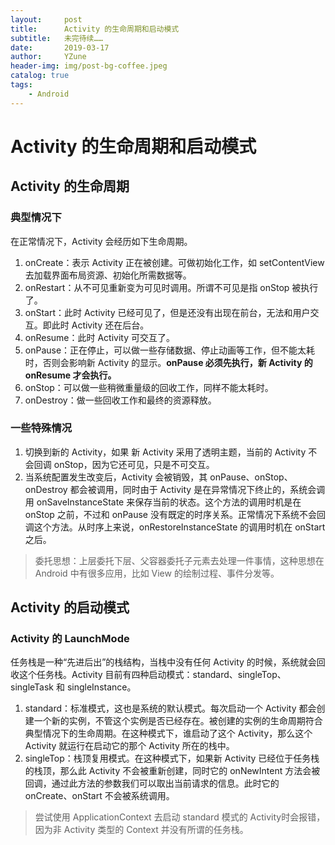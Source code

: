 ```yaml
---
layout:     post
title:      Activity 的生命周期和启动模式
subtitle:   未完待续……
date:       2019-03-17
author:     YZune
header-img: img/post-bg-coffee.jpeg
catalog: true
tags:
    - Android
---
```


# Activity 的生命周期和启动模式

## Activity 的生命周期

### 典型情况下

在正常情况下，Activity 会经历如下生命周期。

1. onCreate：表示 Activity 正在被创建。可做初始化工作，如 setContentView 去加载界面布局资源、初始化所需数据等。
2. onRestart：从不可见重新变为可见时调用。所谓不可见是指 onStop 被执行了。
3. onStart：此时 Activity 已经可见了，但是还没有出现在前台，无法和用户交互。即此时 Activity 还在后台。
4. onResume：此时 Activity 可交互了。
5. onPause：正在停止，可以做一些存储数据、停止动画等工作，但不能太耗时，否则会影响新 Activity 的显示。**onPause 必须先执行，新 Activity 的 onResume 才会执行。**
6. onStop：可以做一些稍微重量级的回收工作，同样不能太耗时。
7. onDestroy：做一些回收工作和最终的资源释放。

### 一些特殊情况

1. 切换到新的 Activity，如果 新 Activity 采用了透明主题，当前的 Activity 不会回调 onStop，因为它还可见，只是不可交互。
2. 当系统配置发生改变后，Activity 会被销毁，其 onPause、onStop、onDestroy 都会被调用，同时由于 Activity 是在异常情况下终止的，系统会调用 onSaveInstanceState 来保存当前的状态。这个方法的调用时机是在 onStop 之前，不过和 onPause 没有既定的时序关系。正常情况下系统不会回调这个方法。从时序上来说，onRestoreInstanceState 的调用时机在 onStart 之后。

> 委托思想：上层委托下层、父容器委托子元素去处理一件事情，这种思想在 Android 中有很多应用，比如 View 的绘制过程、事件分发等。


## Activity 的启动模式

### Activity 的 LaunchMode

任务栈是一种“先进后出”的栈结构，当栈中没有任何 Activity 的时候，系统就会回收这个任务栈。Activity 目前有四种启动模式：standard、singleTop、singleTask 和 singleInstance。

1. standard：标准模式，这也是系统的默认模式。每次启动一个 Activity 都会创建一个新的实例，不管这个实例是否已经存在。被创建的实例的生命周期符合典型情况下的生命周期。在这种模式下，谁启动了这个 Activity，那么这个 Activity 就运行在启动它的那个 Activity 所在的栈中。
2. singleTop：栈顶复用模式。在这种模式下，如果新 Activity 已经位于任务栈的栈顶，那么此 Activity 不会被重新创建，同时它的 onNewIntent 方法会被回调，通过此方法的参数我们可以取出当前请求的信息。此时它的 onCreate、onStart 不会被系统调用。

> 尝试使用 ApplicationContext 去启动 standard 模式的 Activity时会报错，因为非 Activity 类型的 Context 并没有所谓的任务栈。
